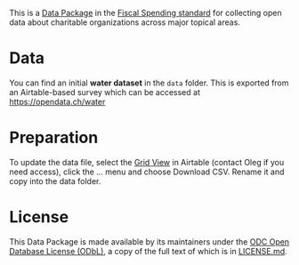 This is a [Data Package](https://frictionlessdata.io/data-packages/) in the [Fiscal Spending standard](https://specs.frictionlessdata.io/fiscal-data-package--spending/#language) for collecting open data about charitable organizations across major topical areas.

# Data

You can find an initial **water dataset** in the `data` folder. This is exported from an Airtable-based survey which can be accessed at https://opendata.ch/water

# Preparation

To update the data file, select the [Grid View](https://airtable.com/tblOl3otffKrCfFVt/viwOmo05mp4EChrFt?blocks=hide) in Airtable (contact Oleg if you need access), click the ... menu and choose Download CSV. Rename it and copy into the data folder.

# License

This Data Package is made available by its maintainers under the [ODC Open Database License (ODbL)](https://opendatacommons.org/licenses/odbl/summary/index.html), a copy of the full text of which is in [LICENSE.md](LICENSE.md).
